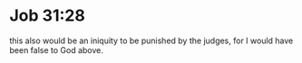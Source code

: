 # Job 31:28

this also would be an iniquity to be punished by the judges, for I would have been false to God above.
